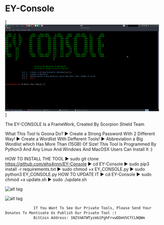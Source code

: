 # EY-Console

[![alt tag](EY_CONSOLE.png)]


The EY-CONSOLE Is a FrameWork, Created By Scorpion Shield Team

  What This Tool Is Goona Do?
        ▶️ Create a Strong Password With 2 Different Way!
        ▶️ Create a Wordlist With Defferent Tools!
        ▶️ Abbreviation a Big Wordlist which Has More Than (15GB) Of Size!
  This Tool Is Programmed By Python3 And Any Linux And Windows And MacOSX Users Can Install It  :)

  HOW TO INSTALL THE TOOL
        ▶️ sudo git clone https://github.com/ehs4nnn/EY-Console
        ▶️ cd EY-Console
        ▶️ sudo pip3 install -r requirements.txt
        ▶️ sudo chmod +x EY_CONSOLE.py
        ▶️ sudo python3 EY_CONSOLE.py
  HOW TO UPDATE IT
        ▶️ cd EY-Console
        ▶️ sudo chmod +x update.sh
        ▶️ sudo ./update.sh

                      
![alt tag](https://image.ibb.co/i4ES3U/bc.png)

![alt tag](https://raw.githubusercontent.com/ehs4nnn/EY-Console/master/BITCOIN%20QR.png)
                 
                 If You Want To See Our Private Tools, Please Send Your Donates To Montivate Us Publish Our Private Tool :)
                 BitCoin Address: 1NZtHATWTyzmb1PghFrvwDDmVUCfCLNQWm
